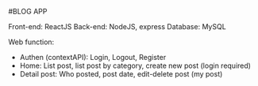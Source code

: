 #BLOG APP

Front-end: ReactJS
Back-end: NodeJS, express
Database: MySQL

Web function:
+ Authen (contextAPI): Login, Logout, Register
+ Home: List post, list post by category, create new post (login required)
+ Detail post: Who posted, post date, edit-delete post (my post)
